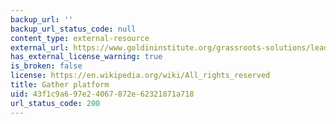 ```yaml
---
backup_url: ''
backup_url_status_code: null
content_type: external-resource
external_url: https://www.goldininstitute.org/grassroots-solutions/leadership-development
has_external_license_warning: true
is_broken: false
license: https://en.wikipedia.org/wiki/All_rights_reserved
title: Gather platform
uid: 43f1c9a6-97e2-4067-872e-62321871a718
url_status_code: 200
---
```


